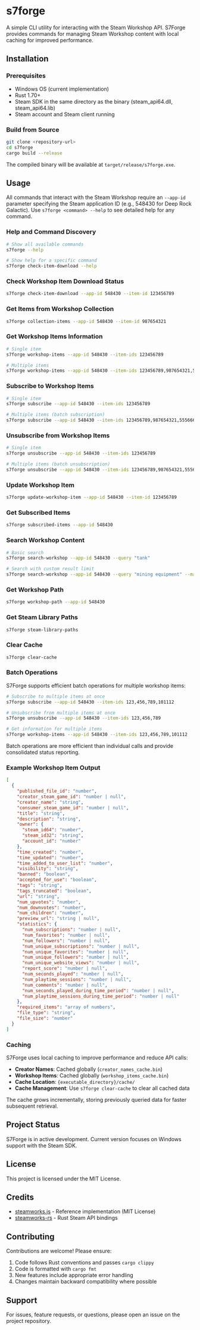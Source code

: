# s7forge

A simple CLI utility for interacting with the Steam Workshop API. S7Forge provides commands for managing Steam Workshop content with local caching for improved performance.

## Installation

### Prerequisites

- Windows OS (current implementation)
- Rust 1.70+ 
- Steam SDK in the same directory as the binary (steam_api64.dll, steam_api64.lib)
- Steam account and Steam client running

### Build from Source

```bash
git clone <repository-url>
cd s7forge
cargo build --release
```

The compiled binary will be available at `target/release/s7forge.exe`.

## Usage

All commands that interact with the Steam Workshop require an `--app-id` parameter specifying the Steam application ID (e.g., 548430 for Deep Rock Galactic). Use `s7forge <command> --help` to see detailed help for any command.

### Help and Command Discovery

```bash
# Show all available commands
s7forge --help

# Show help for a specific command
s7forge check-item-download --help
```

### Check Workshop Item Download Status

```bash
s7forge check-item-download --app-id 548430 --item-id 123456789
```

### Get Items from Workshop Collection

```bash
s7forge collection-items --app-id 548430 --item-id 987654321
```

### Get Workshop Items Information

```bash
# Single item
s7forge workshop-items --app-id 548430 --item-ids 123456789

# Multiple items
s7forge workshop-items --app-id 548430 --item-ids 123456789,987654321,555666777
```

### Subscribe to Workshop Items

```bash
# Single item
s7forge subscribe --app-id 548430 --item-ids 123456789

# Multiple items (batch subscription)
s7forge subscribe --app-id 548430 --item-ids 123456789,987654321,555666777
```

### Unsubscribe from Workshop Items

```bash
# Single item
s7forge unsubscribe --app-id 548430 --item-ids 123456789

# Multiple items (batch unsubscription)
s7forge unsubscribe --app-id 548430 --item-ids 123456789,987654321,555666777
```

### Update Workshop Item

```bash
s7forge update-workshop-item --app-id 548430 --item-id 123456789
```

### Get Subscribed Items

```bash
s7forge subscribed-items --app-id 548430
```

### Search Workshop Content

```bash
# Basic search
s7forge search-workshop --app-id 548430 --query "tank"

# Search with custom result limit
s7forge search-workshop --app-id 548430 --query "mining equipment" --max-results 20
```

### Get Workshop Path

```bash
s7forge workshop-path --app-id 548430
```

### Get Steam Library Paths

```bash
s7forge steam-library-paths
```

### Clear Cache

```bash
s7forge clear-cache
```

### Batch Operations

S7Forge supports efficient batch operations for multiple workshop items:

```bash
# Subscribe to multiple items at once
s7forge subscribe --app-id 548430 --item-ids 123,456,789,101112

# Unsubscribe from multiple items at once  
s7forge unsubscribe --app-id 548430 --item-ids 123,456,789

# Get information for multiple items
s7forge workshop-items --app-id 548430 --item-ids 123,456,789,101112
```

Batch operations are more efficient than individual calls and provide consolidated status reporting.

### Example Workshop Item Output

```json
[
  {
    "published_file_id": "number",
    "creator_steam_game_id": "number | null",
    "creator_name": "string",
    "consumer_steam_game_id": "number | null",
    "title": "string",
    "description": "string",
    "owner": {
      "steam_id64": "number",
      "steam_id32": "string",
      "account_id": "number"
    },
    "time_created": "number",
    "time_updated": "number",
    "time_added_to_user_list": "number",
    "visibility": "string",
    "banned": "boolean",
    "accepted_for_use": "boolean",
    "tags": "string",
    "tags_truncated": "boolean",
    "url": "string",
    "num_upvotes": "number",
    "num_downvotes": "number",
    "num_children": "number",
    "preview_url": "string | null",
    "statistics": {
      "num_subscriptions": "number | null",
      "num_favorites": "number | null",
      "num_followers": "number | null",
      "num_unique_subscriptions": "number | null",
      "num_unique_favorites": "number | null",
      "num_unique_followers": "number | null",
      "num_unique_website_views": "number | null",
      "report_score": "number | null",
      "num_seconds_played": "number | null",
      "num_playtime_sessions": "number | null",
      "num_comments": "number | null",
      "num_seconds_played_during_time_period": "number | null",
      "num_playtime_sessions_during_time_period": "number | null"
    },
    "required_items": "array of numbers",
    "file_type": "string",
    "file_size": "number"
  }
]
```

### Caching

S7Forge uses local caching to improve performance and reduce API calls:

- **Creator Names**: Cached globally (`creator_names_cache.bin`)
- **Workshop Items**: Cached globally (`workshop_items_cache.bin`)
- **Cache Location**: `{executable_directory}/cache/`
- **Cache Management**: Use `s7forge clear-cache` to clear all cached data

The cache grows incrementally, storing previously queried data for faster subsequent retrieval.

## Project Status

S7Forge is in active development. Current version focuses on Windows support with the Steam SDK.

## License

This project is licensed under the MIT License.

## Credits

- [steamworks.js](https://github.com/ceifa/steamworks.js) - Reference implementation (MIT License)
- [steamworks-rs](https://github.com/Noxime/steamworks-rs) - Rust Steam API bindings

## Contributing

Contributions are welcome! Please ensure:

1. Code follows Rust conventions and passes `cargo clippy`
2. Code is formatted with `cargo fmt`
3. New features include appropriate error handling
4. Changes maintain backward compatibility where possible

## Support

For issues, feature requests, or questions, please open an issue on the project repository.